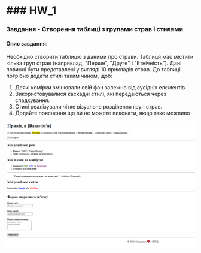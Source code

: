 # ### HW_1

### Завдання - Створення таблиці з групами страв і стилями

#### Опис завдання:

Необхідно створити таблицю з даними про страви. Таблиця має містити кілька груп страв (наприклад, "Перше", "Друге" і "Етнічність"). Дані повинні бути представлені у вигляді 10 прикладів страв. До таблиці потрібно додати стилі таким чином, щоб:

1. Деякі комірки змінювали свій фон залежно від сусідніх елементів.
2. Використовувалися каскадні стилі, які передаються через спадкування.
3. Стилі реалізували чітке візуальне розділення груп страв.
4. Додайте пояснення що ви не можете виконати, якщо таке можливо

![alt text](image.png)

